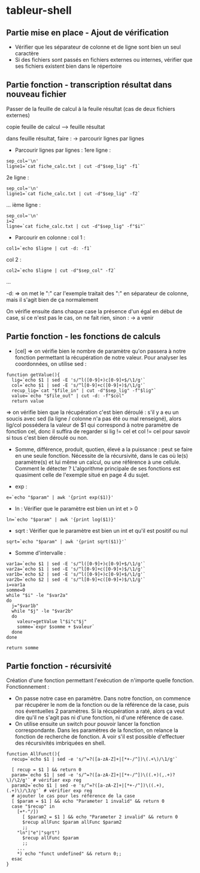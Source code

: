 # tableur-shell

## Partie mise en place - Ajout de vérification
- Vérifier que les séparateur de colonne et de ligne sont bien un seul caractère
- Si des fichiers sont passés en fichiers externes ou internes, vérifier que ses fichiers existent bien dans le répertoire

## Partie fonction - transcription résultat dans nouveau fichier
Passer de la feuille de calcul à la feuile résultat (cas de deux fichiers externes)

copie feuille de calcul --> feuille résultat

dans feuille résultat, faire :
-> parcourir lignes par lignes
- Parcourir lignes par lignes :
1ere ligne : 
```Shell
sep_col='\n'
ligne1=`cat fiche_calc.txt | cut -d"$sep_lig" -f1`
```

2e ligne : 
```Shell
sep_col='\n'
ligne1=`cat fiche_calc.txt | cut -d"$sep_lig" -f2`
```
...
ième ligne : 
```Shell
sep_col='\n'
i=2
ligne=`cat fiche_calc.txt | cut -d"$sep_lig" -f"$i"`
```

- Parcourir en colonne :
col 1 :
```Shell
col1=`echo $ligne | cut -d: -f1`
```

col 2 :
```Shell
col2=`echo $ligne | cut -d"$sep_col" -f2`
```
...

-d: => on met le ":" car l'exemple traitait des ":" en séparateur de colonne, mais il s'agit bien de ça normalement


On vérifie ensuite dans chaque case la présence d'un égal en début de case, si ce n'est pas le cas, on ne fait rien, sinon :
-> a venir


## Partie fonction - les fonctions de calculs
- [cel] => on vérifie bien le nombre de paramètre qu'on passera à notre fonction permettant la récupération de notre valeur.
Pour analyser les coordonnées, on utilise sed :
```Shell
function getValue(){
  lig=`echo $1 | sed -E 's/^l([0-9]+)c[0-9]+$/\1/g'`
  col=`echo $1 | sed -E 's/^l[0-9]+c([0-9]+)$/\1/g'`
  recup_lig=`cat "$file_in" | cut -d"$sep_lig" -f"$lig"`
  value=`echo "$file_out" | cut -d: -f"$col"
  return value
```

=> on vérifie bien que la récupération c'est bien déroulé :
s'il y a eu un soucis avec sed (la ligne / colonne n'a pas été ou mal renseigné), alors lig/col possédera la valeur de $1 qui correspond à notre paramètre de fonction cel, donc il suffira de regarder si lig != cel et col != cel pour savoir si tous c'est bien déroulé ou non.


- Somme, différence, produit, quotien, élevé a la puissance : peut se faire en une seule fonction. Nécessite de la récursivité, dans le cas où le(s) paramètre(s) et lui même un calcul, ou une référence à une cellule. 
Comment le détecter ? 
L'algorithme principale de ses fonctions est quasiment celle de l'exemple situé en page 4 du sujet.

- exp :
```Shell
e=`echo "$param" | awk '{print exp($1)}'
```

- ln : Vérifier que le paramètre est bien un int et > 0
```Shell
ln=`echo "$param" | awk '{print log($1)}'
```

- sqrt : Vérifier que le paramètre est bien un int et qu'il est positif ou nul
```Shell
sqrt=`echo "$param" | awk '{print sqrt($1)}'`
```
- Somme d'intervalle :
```Shell
var1a=`echo $1 | sed -E 's/^l([0-9]+)c[0-9]+$/\1/g'`
var2a=`echo $1 | sed -E 's/^l[0-9]+c([0-9]+)$/\1/g'`
var1b=`echo $2 | sed -E 's/^l([0-9]+)c[0-9]+$/\1/g'`
var2b=`echo $2 | sed -E 's/^l[0-9]+c([0-9]+)$/\1/g'`
i=var1a
somme=0
while "$i" -le "$var2a"
do
  j="$var1b"
  while "$j" -le "$var2b"
  do
    valeur=getValue l"$i"c"$j"
    somme=`expr $somme + $valeur`
  done
done

return somme
```

## Partie fonction - récursivité
Création d'une fonction permettant l'exécution de n'importe quelle fonction. Fonctionnement :
- On passe notre case en paramètre. Dans notre fonction, on commence par récupérer le nom de la fonction ou de la référence de la case, puis nos éventuelles 2 paramètres. Si la récupération a raté, alors ça veut dire qu'il ne s'agit pas ni d'une fonction, ni d'une référence de case. 
- On utilise ensuite un switch pour pouvoir lancer la fonction correspondante. Dans les paramètres de la fonction, on relance la fonction de recherche de fonction. A voir s'il est possible d'effectuer des récursivités imbriquées en shell.

```Shell
function AllFunct(){
  recup=`echo $1 | sed -e 's/^=?([a-zA-Z]+|[*+-/^])\(.+\)/\1/g'`
  
  [ recup = $1 ] && return 0
  param=`echo $1 | sed -e 's/^=?([a-zA-Z]+|[*+-/^])\((.+)(,.+)?\)/\2/g'` # vérifier exp reg
  param2=`echo $1 | sed -e 's/^=?([a-zA-Z]+|[*+-/^])\((.+),(.+)\)/\3/g'` # vérifier exp reg
  # ajouter le cas pour les référence de la case
  [ $param = $1 ] && echo "Parameter 1 invalid" && return 0
  case "$recup" in 
    [+*-^/])
      [ $param2 = $1 ] && echo "Parameter 2 invalid" && return 0
      $recup allFunc $param allFunc $param2
      ;;
    "ln"|"e"|"sqrt")
      $recup allFunc $param
      ;;
    ...
    *) echo "funct undefined" && return 0;;
  esac
}
```   
